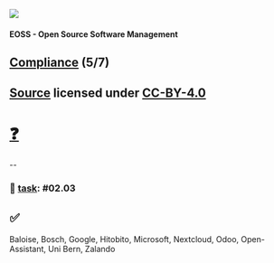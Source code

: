 [![](https://upload.wikimedia.org/wikipedia/commons/thumb/2/25/Berner_Fachhochschule_Logo_small.svg/128px-Berner_Fachhochschule_Logo_small.svg.png)](https://commons.wikimedia.org/wiki/File:Berner_Fachhochschule_Logo_small.svg)

#### EOSS - Open Source Software Management

## [Compliance](https://github.com/digital-sustainability/module-eoss-ospo101/tree/main/module5) (5/7)

[Source](https://github.com/digital-sustainability/module-eoss/tree/main/docs/content/05) licensed under [CC-BY-4.0](https://github.com/digital-sustainability/module-eoss/blob/main/LICENSE)
--
# [❓](https://etherpad.wikimedia.org/p/bfh-ch-module-eoss-hs24)
--
### 💪 [task](https://github.com/digital-sustainability/module-eoss/blob/main/docs/tasks.adoc): #02.03

## ✅

Baloise, Bosch, Google, Hitobito, Microsoft, Nextcloud, Odoo, Open-Assistant, Uni Bern, Zalando